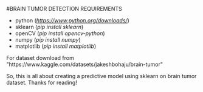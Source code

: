 #BRAIN TUMOR DETECTION
REQUIREMENTS
<!-- wp:list -->
<ul><li>python (<a href="https://www.python.org/downloads/"><em>https://www.python.org/downloads/</em></a>)</li><li>sklearn (<em>pip install sklearn</em>)</li><li>openCV (<em>pip install opencv-python</em>)</li><li>numpy (<em>pip install numpy</em>)</li><li>matplotlib (<em>pip install matplotlib</em>)</li></ul>
<!-- /wp:list -->

<p>For dataset download from "https://www.kaggle.com/datasets/jakeshbohaju/brain-tumor" </p>

<!-- wp:paragraph -->
<p>So, this is all about creating a predictive model using sklearn on brain tumor dataset. Thanks for reading!</p>
<!-- /wp:paragraph -->
